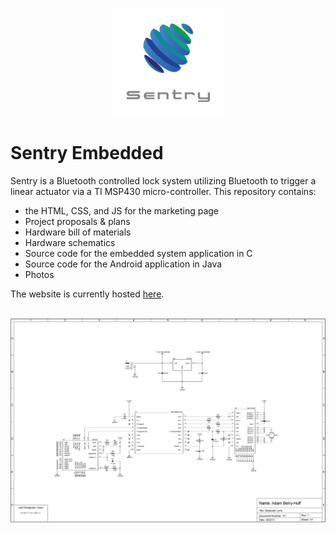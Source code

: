 <p align="center">
  <img src="https://github.com/adamberry/SentryWebsite/blob/master/style/images/java_app/logo_white_square.png">
</p>

# Sentry Embedded
Sentry is a Bluetooth controlled lock system utilizing Bluetooth to trigger a linear actuator via a TI MSP430 micro-controller. This repository contains:

- the HTML, CSS, and JS for the marketing page
- Project proposals & plans
- Hardware bill of materials
- Hardware schematics
- Source code for the embedded system application in C
- Source code for the Android application in Java
- Photos

The website is currently hosted [here](http://eet.etec.wwu.edu/berryha/).
<br><br>
<p align="center">
  <img src="https://github.com/adamberry/SentryWebsite/blob/master/style/images/senior_project/schematic.png">
</p>
